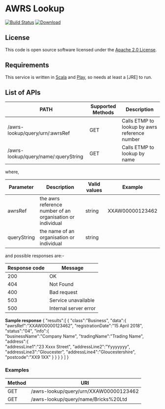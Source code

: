 AWRS Lookup
===========

[![Build Status](https://travis-ci.org/hmrc/awrs-lookup.svg)](https://travis-ci.org/hmrc/awrs-lookup) [ ![Download](https://api.bintray.com/packages/hmrc/releases/awrs-lookup/images/download.svg) ](https://bintray.com/hmrc/releases/awrs-lookup/_latestVersion)

## License

This code is open source software licensed under the [Apache 2.0 License]("http://www.apache.org/licenses/LICENSE-2.0.html").

## Requirements

This service is written in [Scala](http://www.scala-lang.org/) and [Play](http://playframework.com/), so needs at least a [JRE] to run.

## List of APIs

| PATH | Supported Methods | Description |
| --------------- | --------------- | --------------- |
| /awrs-lookup/query/urn/:awrsRef | GET | Calls ETMP to lookup by awrs reference number |
| /awrs-lookup/query/name/:queryString | GET | Calls ETMP to lookup by name |

where,

| Parameter | Description | Valid values | Example |
| --------------- | --------------- | --------------- | --------------- |
| awrsRef | the awrs reference number of an organisation or individual | string | XXAW00000123462 |
| queryString | the name of an organisation or individual | string |  |

and possible responses are:-

| Response code | Message |
| --------------- | --------------- |
| 200 | OK |
| 404 | Not Found |
| 400 | Bad request |
| 503 | Service unavailable |
| 500 | Internal server error |

**Sample response**
{ 
   "results":[ 
      { 
         "class":"Business",
         "data":{  
            "awrsRef":"XXAW00000123462",
            "registrationDate":"15 April 2018",
            "status":"04",
            "info":{  
               "businessName":"Company Name",
               "tradingName":"Trading Name",
               "address":{  
                  "addressLine1":"23 Xxxx Street",
                  "addressLine2":"Yyyyyyyy",
                  "addressLine3":"Gloucester",
                  "addressLine4":"Gloucestershire",
                  "postcode":"XX9 1XX"
               }
            }
         }
      }
   ]
}

### Examples

| Method | URI |
| --------------- | --------------- |
| GET | /awrs-lookup/query/urn/XXAW00000123462 |
| GET | /awrs-lookup/query/name/Bricks%20Ltd |

